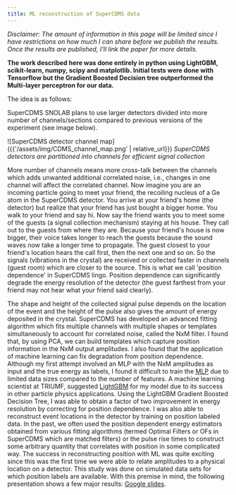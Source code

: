 ```yaml
---
title: ML reconstruction of SuperCDMS data
---
```


*Disclaimer: The amount of information in this page will be limited since I have restrictions on how much I can share before we publish the results. Once the results are published, I'll link the paper for more details.*

**The work described here was done entirely in python using LightGBM, scikit-learn, numpy, scipy and matplotlib. Initial tests were done with Tensorflow but the Gradient Boosted Decision tree outperformed the Multi-layer perceptron for our data.** 

The idea is as follows:

SuperCDMS SNOLAB plans to use larger detectors divided into more number of channels/sections compared to previous versions of the experiment (see image below).

![SuperCDMS detector channel map]({{'/assets/img/CDMS_channel_map.png' | relative_url}})
*SuperCDMS detectors are partitioned into channels for efficient signal collection*

More number of channels means more cross-talk between the channels which adds unwanted additional correlated noise, i.e., changes in one channel will affect the correlated channel. Now imagine you are an incoming particle going to meet your friend, the recoiling nucleus of a Ge atom in the SuperCDMS detector. You arrive at your friend's home (the detector) but realize that your friend has just bought a bigger home. You walk to your friend and say hi. Now say the friend wants you to meet some of the guests (a signal collection mechanism) staying at his house. They call out to the guests from where they are. Because your friend's house is now bigger, their voice takes longer to reach the guests because the sound waves now take a longer time to propagate. The guest closest to your friend's location hears the call first, then the next one and so on. So the signals (vibrations in the crystal) are received or collected faster in channels (guest room) which are closer to the source. This is what we call 'position dependence' in SuperCDMS lingo. Position dependence can significantly degrade the energy resolution of the detector (the guest farthest from your friend may not hear what your friend said clearly).

The shape and height of the collected signal pulse depends on the location of the event and the height of the pulse also gives the amount of energy deposited in the crystal. SuperCDMS has developed an advanced fitting algorithm which fits multiple channels with multiple shapes or templates simultaneously to account for correlated noise, called the NxM filter. I found that, by using PCA, we can build templates which capture position information in the NxM output amplitudes. I also found that the application of machine learning can fix degradation from position dependence. Although my first attempt involved an MLP with the NxM amplitudes as input and the true energy as labels, I found it difficult to train the [MLP](https://en.wikipedia.org/wiki/Multilayer_perceptron) due to limited data sizes compared to the number of features. A machine learning scientist at TRIUMF, suggested [LightGBM](https://lightgbm.readthedocs.io/en/stable/) for my model due to its success in other particle physics applications. Using the LightGBM Gradient Boosted Decision Tree, I was able to obtain a factor of two improvement in energy resolution by correcting for position dependence. I was also able to reconstruct event locations in the detector by training on position labeled data. In the past, we often used the position dependent energy estimators obtained from various fitting algorithms (termed Optimal Filters or OFs in SuperCDMS which are matched filters) or the pulse rise times to construct some arbitrary quantity that correlates with position in some complicated way. The success in reconstructing position with ML was quite exciting since this was the first time we were able to relate amplitudes to a physical location on a detector. This study was done on simulated data sets for which position labels are available. With this premise in mind, the following presentation shows a few major results: [Google slides](https://docs.google.com/presentation/d/1xqKi7aYVW0pN7yqyr33WvaDOcaUctCXSWC3h7KMZtCk/edit?usp=sharing).